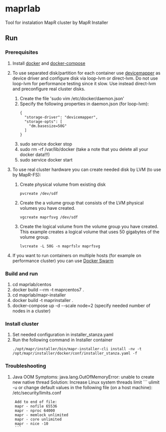 # maprlab
Tool for instalation MapR cluster by MapR Installer

## Run

### Prerequisites
1. Install [docker](https://docs.docker.com/install/) and [docker-compose](https://docs.docker.com/compose/install/)
2. To use separated disk/partition for each container use [devicemapper](https://docs.docker.com/storage/storagedriver/device-mapper-driver/) as device driver and configure disk via loop-lvm or direct-lvm. Do not use loop-lvm for performance testing since it slow. Use instead direct-lvm and preconfigure real cluster disks.
    1. Create the file 'sudo vim /etc/docker/daemon.json'
    2. Specify the following properties in daemon.json (for loop-lvm):
        ```
        {
          "storage-driver": "devicemapper",
          "storage-opts": [
            "dm.basesize=50G"
          ]
        }
        ```
    3. sudo service docker stop
    4. sudo rm -rf /var/lib/docker (take a note that you delete all your docker data!!!)
    5. sudo service docker start

3. To use real cluster hardware you can create needed disk by LVM (to use by MapR-FS):
    1. Create physical volume from existing disk
        ```
        pvcreate /dev/sdf
        ```
    2. Create the a volume group that consists of the LVM physical volumes you have created.
        ``` 
        vgcreate maprfsvg /dev/sdf
        ```
    3. Create the logical volume from the volume group you have created. 
        This example creates a logical volume that uses 50 gigabytes of the volume group.
        ```
        lvcreate -L 50G -n maprfslv maprfsvg
        ```

4. If you want to run containers on multiple hosts (for example on performance cluster) you can use [Docker Swarm](https://docs.docker.com/engine/swarm/swarm-tutorial/)

### Build and run
1. cd maprlab/centos
2. docker build --rm -t maprcentos7 .
3. cd maprlab/mapr-installer
4. docker build -t maprinstaller .
5. docker-compose up -d --scale node=2 (specify needed number of nodes in a cluster)

### Install cluster
1. Set needed configuration in installer_stanza.yaml
2. Run the following command in Installer container
    ```
    ./opt/mapr/installer/bin/mapr-installer-cli install -nv -t /opt/mapr/installer/docker/conf/installer_stanza.yaml -f
    ```

### Troubleshooting
1. Java OOM
    Symptoms: java.lang.OutOfMemoryError: unable to create new native thread
    Solution: Increase Linux system threads limit 
        ```
        ulimit -u <number of threads>
        or change default values in the following file (on a host machine):
        /etc/security/limits.conf
        
        Add to end of file:
        mapr - nofile 65536
        mapr - nproc 64000
        mapr - memlock unlimited
        mapr - core unlimited
        mapr - nice -10
        ```      
